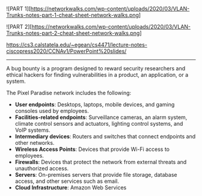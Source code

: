 
![PART 1][https://networkwalks.com/wp-content/uploads/2020/03/VLAN-Trunks-notes-part-1-cheat-sheet-network-walks.png]


![PART 2][https://networkwalks.com/wp-content/uploads/2020/03/VLAN-Trunks-notes-part-2-cheat-sheet-network-walks.png]



https://cs3.calstatela.edu/~egean/cs4471/lecture-notes-ciscopress2020/CCNAv1/PowerPoint%20slides/

---



A bug bounty is a program designed to reward security researchers and ethical hackers for finding vulnerabilities in a product, an application, or a system.

The Pixel Paradise network includes the following:

- **User endpoints**: Desktops, laptops, mobile devices, and gaming consoles used by employees.
- **Facilities-related endpoints**: Surveillance cameras, an alarm system, climate control sensors and actuators, lighting control systems, and VoIP systems.
- **Intermediary devices**: Routers and switches that connect endpoints and other networks.
- **Wireless Access Points**: Devices that provide Wi-Fi access to employees.
- **Firewalls**: Devices that protect the network from external threats and unauthorized access.
- **Servers**: On-premises servers that provide file storage, database access, and other services such as email.
- **Cloud Infrastructure**: Amazon Web Services